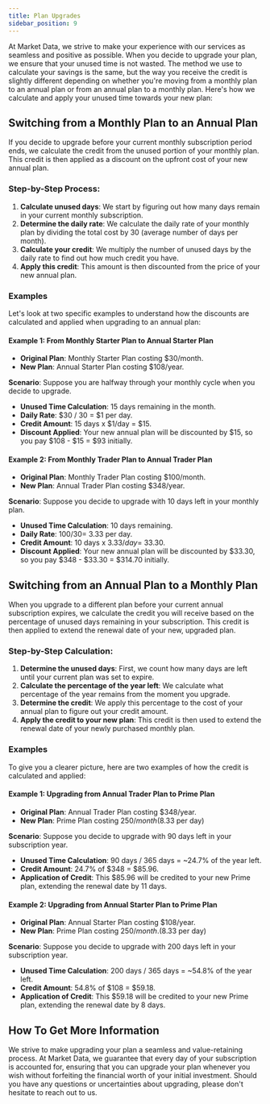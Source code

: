 ```yaml
---
title: Plan Upgrades
sidebar_position: 9
---
```


At Market Data, we strive to make your experience with our services as seamless and positive as possible. When you decide to upgrade your plan, we ensure that your unused time is not wasted. The method we use to calculate your savings is the same, but the way you receive the credit is slightly different depending on whether you're moving from a monthly plan to an annual plan or from an annual plan to a monthly plan. Here's how we calculate and apply your unused time towards your new plan:

## Switching from a Monthly Plan to an Annual Plan

If you decide to upgrade before your current monthly subscription period ends, we calculate the credit from the unused portion of your monthly plan. This credit is then applied as a discount on the upfront cost of your new annual plan.

### Step-by-Step Process:

1. **Calculate unused days**: We start by figuring out how many days remain in your current monthly subscription.
2. **Determine the daily rate**: We calculate the daily rate of your monthly plan by dividing the total cost by 30 (average number of days per month).
3. **Calculate your credit**: We multiply the number of unused days by the daily rate to find out how much credit you have.
4. **Apply this credit**: This amount is then discounted from the price of your new annual plan.

### Examples

Let's look at two specific examples to understand how the discounts are calculated and applied when upgrading to an annual plan:

#### Example 1: From Monthly Starter Plan to Annual Starter Plan

- **Original Plan**: Monthly Starter Plan costing $30/month.
- **New Plan**: Annual Starter Plan costing $108/year.

**Scenario**: Suppose you are halfway through your monthly cycle when you decide to upgrade.

- **Unused Time Calculation**: 15 days remaining in the month.
- **Daily Rate**: $30 / 30 = $1 per day.
- **Credit Amount**: 15 days x $1/day = $15.
- **Discount Applied**: Your new annual plan will be discounted by $15, so you pay $108 - $15 = $93 initially.

#### Example 2: From Monthly Trader Plan to Annual Trader Plan

- **Original Plan**: Monthly Trader Plan costing $100/month.
- **New Plan**: Annual Trader Plan costing $348/year.

**Scenario**: Suppose you decide to upgrade with 10 days left in your monthly plan.

- **Unused Time Calculation**: 10 days remaining.
- **Daily Rate**: $100 / 30 = ~$3.33 per day.
- **Credit Amount**: 10 days x $3.33/day = ~$33.30.
- **Discount Applied**: Your new annual plan will be discounted by $33.30, so you pay $348 - $33.30 = $314.70 initially.

## Switching from an Annual Plan to a Monthly Plan

When you upgrade to a different plan before your current annual subscription expires, we calculate the credit you will receive based on the percentage of unused days remaining in your subscription. This credit is then applied to extend the renewal date of your new, upgraded plan.

### Step-by-Step Calculation:

1. **Determine the unused days**: First, we count how many days are left until your current plan was set to expire.
2. **Calculate the percentage of the year left**: We calculate what percentage of the year remains from the moment you upgrade.
3. **Determine the credit**: We apply this percentage to the cost of your annual plan to figure out your credit amount.
4. **Apply the credit to your new plan**: This credit is then used to extend the renewal date of your newly purchased monthly plan.

### Examples

To give you a clearer picture, here are two examples of how the credit is calculated and applied:

#### Example 1: Upgrading from Annual Trader Plan to Prime Plan

- **Original Plan**: Annual Trader Plan costing $348/year.
- **New Plan**: Prime Plan costing $250/month ($8.33 per day)

**Scenario**: Suppose you decide to upgrade with 90 days left in your subscription year.

- **Unused Time Calculation**: 90 days / 365 days = ~24.7% of the year left.
- **Credit Amount**: 24.7% of $348 = $85.96.
- **Application of Credit**: This $85.96 will be credited to your new Prime plan, extending the renewal date by 11 days.

#### Example 2: Upgrading from Annual Starter Plan to Prime Plan

- **Original Plan**: Annual Starter Plan costing $108/year.
- **New Plan**: Prime Plan costing $250/month. ($8.33 per day)

**Scenario**: Suppose you decide to upgrade with 200 days left in your subscription year.

- **Unused Time Calculation**: 200 days / 365 days = ~54.8% of the year left.
- **Credit Amount**: 54.8% of $108 = $59.18.
- **Application of Credit**: This $59.18 will be credited to your new Prime plan, extending the renewal date by 8 days.

## How To Get More Information

We strive to make upgrading your plan a seamless and value-retaining process. At Market Data, we guarantee that every day of your subscription is accounted for, ensuring that you can upgrade your plan whenever you wish without forfeiting the financial worth of your initial investment. Should you have any questions or uncertainties about upgrading, please don't hesitate to reach out to us.
